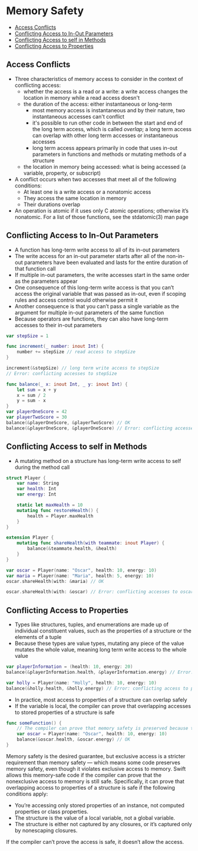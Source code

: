 # Memory Safety<!-- omit from toc -->

- [Access Conflicts](#access-conflicts)
- [Conflicting Access to In-Out Parameters](#conflicting-access-to-in-out-parameters)
- [Conflicting Access to self in Methods](#conflicting-access-to-self-in-methods)
- [Conflicting Access to Properties](#conflicting-access-to-properties)

## Access Conflicts

- Three characteristics of memory access to consider in the context of conflicting access:
  - whether the access is a read or a write: a write access changes the location in memory while a read access doesn't
  - the duration of the access: either instantaneous or long-term
    - most memory access is instantaneous and by their nature, two instantaneous accesses can't conflict
    - it's possible to run other code in between the start and end of the long term access, which is called *overlap*; a long term access can overlap with other long term accesses or instantaneous accesses
    - long term access appears primarily in code that uses in-out parameters in functions and methods or mutating methods of a structure
  - the location in memory being accessed: what is being accessed (a variable, property, or subscript)
- A conflict occurs when two accesses that meet all of the following conditions:
  - At least one is a write access or a nonatomic access
  - They access the same location in memory
  - Their durations overlap
- An operation is atomic if it uses only C atomic operations; otherwise it’s nonatomic. For a list of those functions, see the stdatomic(3) man page

## Conflicting Access to In-Out Parameters

- A function has long-term write access to all of its in-out parameters
- The write access for an in-out parameter starts after all of the non-in-out parameters have been evaluated and lasts for the entire duration of that function call
- If multiple in-out parameters, the write accesses start in the same order as the parameters appear
- One consequence of this long-term write access is that you can’t access the original variable that was passed as in-out, even if scoping rules and access control would otherwise permit it
- Another consequence is that you can’t pass a single variable as the argument for multiple in-out parameters of the same function
- Because operators are functions, they can also have long-term accesses to their in-out parameters

```swift
var stepSize = 1

func increment(_ number: inout Int) {
    number += stepSize // read access to stepSize
}

increment(&stepSize) // long term write access to stepSize
// Error: conflicting accesses to stepSize

func balance(_ x: inout Int, _ y: inout Int) {
    let sum = x + y
    x = sum / 2
    y = sum - x
}
var playerOneScore = 42
var playerTwoScore = 30
balance(&playerOneScore, &playerTwoScore) // OK
balance(&playerOneScore, &playerOneScore) // Error: conflicting accesses to playerOneScore
```

## Conflicting Access to self in Methods

- A mutating method on a structure has long-term write access to self during the method call

```swift
struct Player {
    var name: String
    var health: Int
    var energy: Int

    static let maxHealth = 10
    mutating func restoreHealth() {
        health = Player.maxHealth
    }
}

extension Player {
    mutating func shareHealth(with teammate: inout Player) {
        balance(&teammate.health, &health)
    }
}

var oscar = Player(name: "Oscar", health: 10, energy: 10)
var maria = Player(name: "Maria", health: 5, energy: 10)
oscar.shareHealth(with: &maria) // OK

oscar.shareHealth(with: &oscar) // Error: conflicting accesses to oscar
```

## Conflicting Access to Properties

- Types like structures, tuples, and enumerations are made up of individual constituent values, such as the properties of a structure or the elements of a tuple
- Because these types are value types, mutating any piece of the value mutates the whole value, meaning long term write access to the whole value

```swift
var playerInformation = (health: 10, energy: 20)
balance(&playerInformation.health, &playerInformation.energy) // Error: conflicting access to properties of playerInformation

var holly = Player(name: "Holly", health: 10, energy: 10)
balance(&holly.health, &holly.energy) // Error: conflicting access to properties of holly
```

- In practice, most access to properties of a structure can overlap safely
- If the variable is local, the compiler can prove that overlapping accesses to stored properties of a structure is safe

```swift
func someFunction() {
    // The compiler can prove that memory safety is preserved because the two stored properties don’t interact in any way.
    var oscar = Player(name: "Oscar", health: 10, energy: 10)
    balance(&oscar.health, &oscar.energy) // OK
}
```

Memory safety is the desired guarantee, but exclusive access is a stricter requirement than memory safety — which means some code preserves memory safety, even though it violates exclusive access to memory. Swift allows this memory-safe code if the compiler can prove that the nonexclusive access to memory is still safe. Specifically, it can prove that overlapping access to properties of a structure is safe if the following conditions apply:

- You’re accessing only stored properties of an instance, not computed properties or class properties.
- The structure is the value of a local variable, not a global variable.
- The structure is either not captured by any closures, or it’s captured only by nonescaping closures.

If the compiler can’t prove the access is safe, it doesn’t allow the access.
